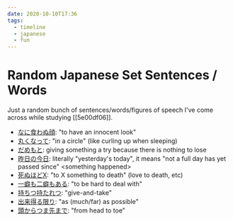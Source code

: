 ```yaml
---
date: 2020-10-10T17:36
tags:
  - timeline
  - japanese
  - fun
---
```


# Random Japanese Set Sentences / Words

Just a random bunch of sentences/words/figures of speech I've come across while
studying [[5e00df06]].

 * [なに食わぬ顔](https://jisho.org/search/%E4%BD%95%E9%A3%9F%E3%82%8F%E3%81%AC%E9%A1%94):
   "to have an innocent look"
 * [丸くなって](https://jisho.org/search/%E4%B8%B8%E3%81%8F%E3%81%AA%E3%81%A3%E3%81%A6):
   "in a circle" (like curling up when sleeping)
 * [だめもと](https://jisho.org/search/%E3%81%A0%E3%82%81%E3%82%82%E3%81%A8):
   giving something a try because there is nothing to lose
 * [昨日の今日](https://eigobu.jp/magazine/kinounokyou): literally "yesterday's
   today", it means "not a full day has yet passed since" \<something happened\>
 * [死ぬほどX](https://jisho.org/search/%E6%AD%BB%E3%81%AC%E3%81%BB%E3%81%A9):
   "to X something to death" (love to death, etc)
 * [一癖も二癖もある](https://jisho.org/search/%E4%B8%80%E7%99%96%E3%82%82%E4%BA%8C%E7%99%96%E3%82%82):
   "to be hard to deal with"
 * [持ちつ持たれつ](https://jisho.org/search/%E6%8C%81%E3%81%A1%E3%81%A4%E6%8C%81%E3%81%9F%E3%82%8C%E3%81%A4):
   "give-and-take"
 * [出来得る限り](https://jisho.org/search/%E3%81%A7%E3%81%8D%E3%81%86%E3%82%8B):
   "as (much/far) as possible"
 * [頭からつま先まで](https://jisho.org/search/%E3%81%82%E3%81%9F%E3%81%BE%E3%81%8B%E3%82%89%E3%81%A4%E3%81%BE%E3%81%95%E3%81%8D%E3%81%BE%E3%81%A7):
   "from head to toe"

